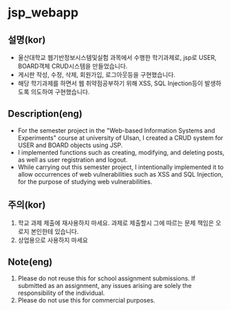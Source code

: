 # jsp_webapp

## 설명(kor)
- 울산대학교 웹기반정보시스템및실험 과목에서 수행한 학기과제로, jsp로 USER, BOARD객체 CRUD시스템을 만들었습니다. 
- 게시판 작성, 수정, 삭제, 회원가입, 로그아웃등을 구현했습니다.
- 해당 학기과제를 하면서 웹 취약점공부하기 위해 XSS, SQL Injection등이 발생하도록 의도하여 구현했습니다.

## Description(eng)
- For the semester project in the "Web-based Information Systems and Experiments" course at university of Ulsan, I created a CRUD system for USER and BOARD objects using JSP.
- I implemented functions such as creating, modifying, and deleting posts, as well as user registration and logout.
- While carrying out this semester project, I intentionally implemented it to allow occurrences of web vulnerabilities such as XSS and SQL Injection, for the purpose of studying web vulnerabilities.

## 주의(kor)
1. 학교 과제 제출에 재사용하지 마세요. 과제로 제출할시 그에 따르는 문제 책임은 오로지 본인한테 있습니다.
2. 상업용으로 사용하지 마세요

## Note(eng)
1. Please do not reuse this for school assignment submissions. If submitted as an assignment, any issues arising are solely the responsibility of the individual.
2. Please do not use this for commercial purposes.
